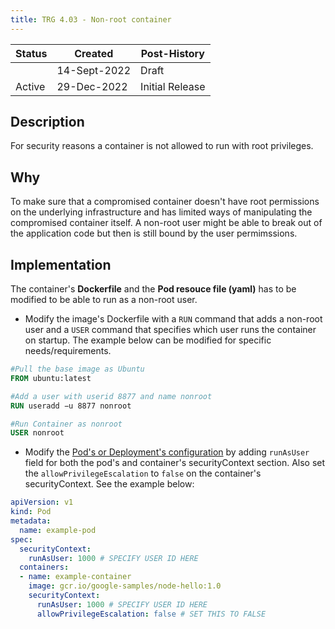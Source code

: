 ```yaml
---
title: TRG 4.03 - Non-root container
---
```


| Status | Created      | Post-History                     |
|--------|--------------|----------------------------------|
|        | 14-Sept-2022 | Draft                            |
| Active | 29-Dec-2022  | Initial Release                  |

## Description

For security reasons a container is not allowed to run with root privileges.

## Why

To make sure that a compromised container doesn't have root permissions on the underlying infrastructure and has limited ways of manipulating the compromised container itself. A non-root user might be able to break out of the application code but then is still bound by the user permimssions.

## Implementation

The container's __Dockerfile__ and the __Pod resouce file (yaml)__ has to be modified to be able to run as a non-root user.

- Modify the image's Dockerfile with a `RUN` command that adds a non-root user and a `USER` command that specifies which user runs the container on startup. The example below can be modified for specific needs/requirements.

```Dockerfile
#Pull the base image as Ubuntu
FROM ubuntu:latest

#Add a user with userid 8877 and name nonroot
RUN useradd −u 8877 nonroot

#Run Container as nonroot
USER nonroot
```

- Modify the [Pod's or Deployment's configuration](https://kubernetes.io/docs/tasks/configure-pod-container/security-context/#set-the-security-context-for-a-container) by adding `runAsUser` field for both the pod's and container's securityContext section. Also set the `allowPrivilegeEscalation` to `false` on the container's securityContext. See the example below:

```yaml
apiVersion: v1
kind: Pod
metadata:
  name: example-pod
spec:
  securityContext:
    runAsUser: 1000 # SPECIFY USER ID HERE
  containers:
  - name: example-container
    image: gcr.io/google-samples/node-hello:1.0
    securityContext:
      runAsUser: 1000 # SPECIFY USER ID HERE
      allowPrivilegeEscalation: false # SET THIS TO FALSE
```
